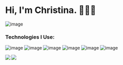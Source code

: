 # Hi, I'm Christina. 👩🏼‍💻
![image](https://i.imgur.com/50f2fr7.png)

### Technologies I Use:
![image](https://miro.medium.com/max/256/1*gr0s7tIi_paQggvv1lY-Dg.jpeg)
![image](https://miro.medium.com/max/256/1*gGh9I9ju9w4lXhmWoG2fXA.png)
![image](https://d2eip9sf3oo6c2.cloudfront.net/tags/images/000/000/256/square_256/nodejslogo.png)
![image](https://4.bp.blogspot.com/-X7UPkOQjQuQ/WuHLUEM7SDI/AAAAAAAAAOY/rXGXSOfPP2ckF_cSOC3C5d3B_BhIgNcxACLcBGAs/s1600/mongodb%2B%25282%2529.png)
![image](https://www.softexia.com/wp-content/uploads/2017/04/Java-logo.png)
![image](https://docs.spring.io/spring/docs/current/spring-framework-reference/pdf/favicon.ico)


<a href="">
  <img align="left" src="https://github-readme-stats.vercel.app/api?username=christinameador&show_icons=true)" />
</a>
<a href="">
  <img align="left" src="https://github-readme-stats.vercel.app/api/top-langs/?username=christinameador" />
</a>
